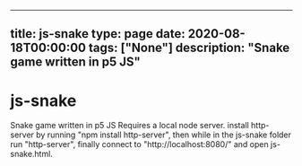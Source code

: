 
---
title: js-snake
type: page
date: 2020-08-18T00:00:00
tags: ["None"]
description: "Snake game written in p5 JS"
---


# js-snake
Snake game written in p5 JS
Requires a local node server.
install http-server by running "npm install http-server",
then while in the js-snake folder run "http-server",
finally connect to "http://localhost:8080/" and open js-snake.html.
